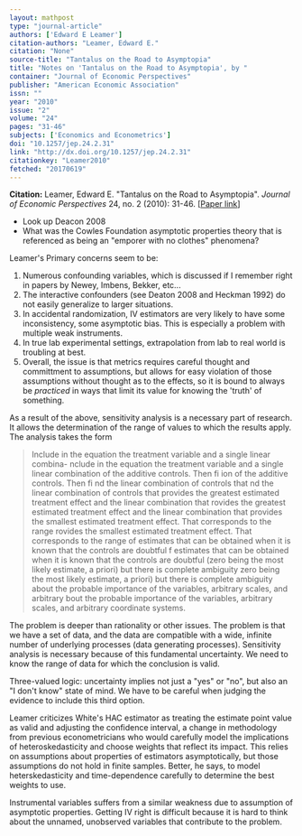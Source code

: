 ```yaml
---
layout: mathpost
type: "journal-article"
authors: ['Edward E Leamer']
citation-authors: "Leamer, Edward E."
citation: "None"
source-title: "Tantalus on the Road to Asymptopia"
title: "Notes on 'Tantalus on the Road to Asymptopia', by "
container: "Journal of Economic Perspectives"
publisher: "American Economic Association"
issn: ""
year: "2010"
issue: "2"
volume: "24"
pages: "31-46"
subjects: ['Economics and Econometrics']
doi: "10.1257/jep.24.2.31"
link: "http://dx.doi.org/10.1257/jep.24.2.31"
citationkey: "Leamer2010"
fetched: "20170619"
---
```


**Citation:** Leamer, Edward E. "Tantalus on the Road to Asymptopia". *Journal of Economic Perspectives* 24, no. 2 (2010): 31-46. [[Paper link](http://dx.doi.org/10.1257/jep.24.2.31)]

* Look up Deacon 2008
* What was the Cowles Foundation asymptotic properties theory that is referenced as being an "emporer with no clothes" phenomena?

Leamer's Primary concerns seem to be:

1. Numerous confounding variables, which is discussed if I remember right in papers by Newey, Imbens, Bekker, etc...
2. The interactive confounders (see Deaton 2008 and Heckman 1992) do not easily generalize to larger situations.
3. In accidental randomization, IV estimators are very likely to have some inconsistency, some asymptotic bias. This is especially a problem with multiple weak instruments.
4. In true lab experimental settings, extrapolation from lab to real world is troubling at best.
5. Overall, the issue is that metrics requires careful thought and committment to assumptions, but allows for easy violation of those assumptions without thought as to the effects, so it is bound to always be *practiced* in ways that limit its value for knowing the 'truth' of something.

As a result of the above, sensitivity analysis is a necessary part of research. It allows the determination of the range of values to which the results apply. The analysis takes the form

>Include in the equation the treatment variable and a single linear combina- nclude in the equation the treatment variable and a single linear combination of the additive controls. Then fi ion of the additive controls. Then fi nd the linear combination of controls that nd the linear combination of controls that provides the greatest estimated treatment effect and the linear combination that rovides the greatest estimated treatment effect and the linear combination that provides the smallest estimated treatment effect. That corresponds to the range rovides the smallest estimated treatment effect. That corresponds to the range of estimates that can be obtained when it is known that the controls are doubtful f estimates that can be obtained when it is known that the controls are doubtful (zero being the most likely estimate, a priori) but there is complete ambiguity zero being the most likely estimate, a priori) but there is complete ambiguity about the probable importance of the variables, arbitrary scales, and arbitrary bout the probable importance of the variables, arbitrary scales, and arbitrary coordinate systems.

The problem is deeper than rationality or other issues. The problem is that we have a set of data, and the data are compatible with a wide, infinite number of underlying processes (data generating processes). Sensitivity analysis is necessary because of this fundamental uncertainty. We need to know the range of data for which the conclusion is valid.

Three-valued logic: uncertainty implies not just a "yes" or "no", but also an "I don't know" state of mind. We have to be careful when judging the evidence to include this third option.

Leamer criticizes White's HAC estimator as treating the estimate point value as valid and adjusting the confidence interval, a change in methodology from previous econometricians who would carefully model the implications of heteroskedasticity and choose weights that reflect its impact. This relies on assumptions about properties of estimators asymptotically, but those assumptions do not hold in finite samples. Better, he says, to model heterskedasticity and time-dependence carefully to determine the best weights to use.

Instrumental variables suffers from a similar weakness due to assumption of asymptotic properties. Getting IV right is difficult because it is hard to think about the unnamed, unobserved variables that contribute to the problem.

